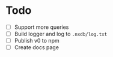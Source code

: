 # Todo

- [ ] Support more queries
- [ ] Build logger and log to `.nxdb/log.txt`
- [ ] Publish v0 to npm
- [ ] Create docs page